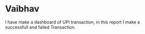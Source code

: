 # Vaibhav
I have make a dashboard of UPI transaction, in this report I make a successfull and failed Transaction.
